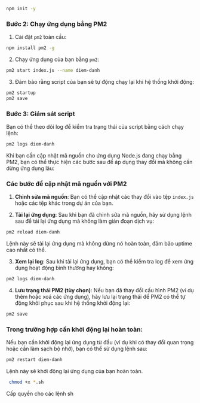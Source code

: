 
```bash
npm init -y
```

### Bước 2: Chạy ứng dụng bằng PM2

1. Cài đặt `pm2` toàn cầu:

```bash
npm install pm2 -g
```

2. Chạy ứng dụng của bạn bằng `pm2`:

```bash
pm2 start index.js --name diem-danh
```

3. Đảm bảo rằng script của bạn sẽ tự động chạy lại khi hệ thống khởi động:

```bash
pm2 startup
pm2 save
```

### Bước 3: Giám sát script

Bạn có thể theo dõi log để kiểm tra trạng thái của script bằng cách chạy lệnh:

```bash
pm2 logs diem-danh
```

Khi bạn cần cập nhật mã nguồn cho ứng dụng Node.js đang chạy bằng PM2, bạn có thể thực hiện các bước sau để áp dụng thay đổi mà không cần dừng ứng dụng lâu:

### Các bước để cập nhật mã nguồn với PM2

1. **Chỉnh sửa mã nguồn**: Bạn có thể cập nhật các thay đổi vào tệp `index.js` hoặc các tệp khác trong dự án của bạn.

2. **Tải lại ứng dụng**: Sau khi bạn đã chỉnh sửa mã nguồn, hãy sử dụng lệnh sau để tải lại ứng dụng mà không làm gián đoạn dịch vụ:

```bash
pm2 reload diem-danh
```

Lệnh này sẽ tải lại ứng dụng mà không dừng nó hoàn toàn, đảm bảo uptime cao nhất có thể.

3. **Xem lại log**: Sau khi tải lại ứng dụng, bạn có thể kiểm tra log để xem ứng dụng hoạt động bình thường hay không:

```bash
pm2 logs diem-danh
```

4. **Lưu trạng thái PM2 (tùy chọn)**: Nếu bạn đã thay đổi cấu hình PM2 (ví dụ thêm hoặc xoá các ứng dụng), hãy lưu lại trạng thái để PM2 có thể tự động khôi phục sau khi hệ thống khởi động lại:

```bash
pm2 save
```

### Trong trường hợp cần khởi động lại hoàn toàn:

Nếu bạn cần khởi động lại ứng dụng từ đầu (ví dụ khi có thay đổi quan trọng hoặc cần làm sạch bộ nhớ), bạn có thể sử dụng lệnh sau:

```bash
pm2 restart diem-danh
```

Lệnh này sẽ khởi động lại ứng dụng của bạn hoàn toàn.

```bash
 chmod +x *.sh
```
Cấp quyền cho các lệnh sh
